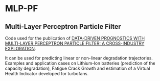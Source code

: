 # MLP-PF
## Multi-Layer Perceptron Particle Filter

Code used for the publication of [DATA-DRIVEN PROGNOSTICS WITH MULTI-LAYER PERCEPTRON PARTICLE FILTER: A CROSS-INDUSTRY EXPLORATION](https://doi.org/10.36001/phme.2024.v8i1.4034).

It can be used for predicting linear or non-linear degradation trajectories. Examples and application cases on Lithium-Ion batteries (prediction of the capacity degradation), Fatigue Crack Growth and estimation of a Virtual Health Indicator developed for turbofans.